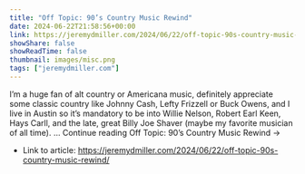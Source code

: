 ```yaml
---
title: "Off Topic: 90’s Country Music Rewind"
date: 2024-06-22T21:58:56+00:00
link: https://jeremydmiller.com/2024/06/22/off-topic-90s-country-music-rewind/
showShare: false
showReadTime: false
thumbnail: images/misc.png
tags: ["jeremydmiller.com"]
---
```

I’m a huge fan of alt country or Americana music, definitely appreciate some classic country like Johnny Cash, Lefty Frizzell or Buck Owens, and I live in Austin so it’s mandatory to be into Willie Nelson, Robert Earl Keen, Hays Carll, and the late, great Billy Joe Shaver (maybe my favorite musician of all time). … Continue reading Off Topic: 90’s Country Music Rewind →

- Link to article: https://jeremydmiller.com/2024/06/22/off-topic-90s-country-music-rewind/